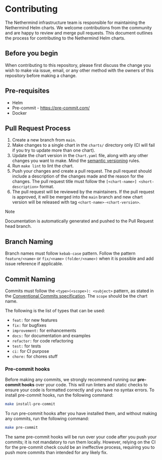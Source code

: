 # Contributing

The Nethermind infrastructure team is responsible for maintaining the Nethermind Helm charts. We welcome contributions from the community and are happy to review and merge pull requests. This document outlines the process for contributing to the Nethermind Helm charts.

## Before you begin

When contributing to this repository, please first discuss the change you wish to make via issue, email, or any other method with the owners of this repository before making a change.

## Pre-requisites

- Helm
- Pre-commit - <https://pre-commit.com/>
- Docker

## Pull Request Process

1. Create a new branch from `main`.
2. Make changes to a single chart in the `charts/` directory only (CI will fail if you try to update more than one chart).
3. Update the chart version in the `Chart.yaml` file, along with any other changes you want to make. Mind the [semantic versioning](https://semver.org/) rules.
4. Run `make lint` to lint the chart.
5. Push your changes and create a pull request. The pull request should include a description of the changes made and the reason for the changes. The pull request title must follow the `[<chart-name>] <short-description>` format.
6. The pull request will be reviewed by the maintainers. If the pull request is approved, it will be merged into the `main` branch and new chart version will be released with tag `<chart-name>-<chart-version>`.

> [!NOTE]
> Documentation is automatically generated and pushed to the Pull Request head branch.

## Branch Naming

Branch names must follow `kebab-case` pattern. Follow the pattern `feature/<name>` or `fix/<name>` `(folder/<name>)` when it is possible and add issue reference if applicable.

## Commit Naming

Commits must follow the `<type>(<scope>): <subject>` pattern, as stated in the [Conventional Commits specification](https://www.conventionalcommits.org/en/v1.0.0/). The `scope` should be the chart name.

The following is the list of types that can be used:

- `feat:` for new features
- `fix:` for bugfixes
- `improvement:` for enhancements
- `docs:` for documentation and examples
- `refactor:` for code refactoring
- `test:` for tests
- `ci:` for CI purpose
- `chore:` for chores stuff

### Pre-commit hooks

Before making any commits, we strongly recommend running our **pre-commit hooks** over your code. This will run linters and static checks to ensure your code is formatted correctly and you have no syntax errors. To install pre-commit hooks, run the following command:

```bash
make install-pre-commit
```

To run pre-commit hooks after you have installed them, and without making any commits, run the following command:

```bash
make pre-commit
```

The same pre-commit hooks will be run over your code after you push your commits; it is not mandatory to run them locally. However, relying on the CI for the pre-commit check could be an ineffective process, requiring you to push more commits than intended for any likely fix.
